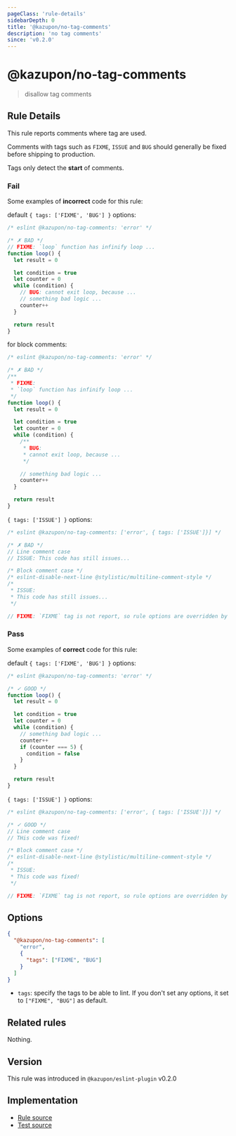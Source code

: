 ```yaml
---
pageClass: 'rule-details'
sidebarDepth: 0
title: '@kazupon/no-tag-comments'
description: 'no tag comments'
since: 'v0.2.0'
---
```


# @kazupon/no-tag-comments

> disallow tag comments

## Rule Details

This rule reports comments where tag are used.

Comments with tags such as `FIXME`, `ISSUE` and `BUG` should generally be fixed before shipping to production.

Tags only detect the **start** of comments.

<!-- eslint-skip -->

### Fail

Some examples of **incorrect** code for this rule:

<eslint-code-block>

default `{ tags: ['FIXME', 'BUG'] }` options:

<!-- eslint-skip -->

```js
/* eslint @kazupon/no-tag-comments: 'error' */

/* ✗ BAD */
// FIXME: `loop` function has infinify loop ...
function loop() {
  let result = 0

  let condition = true
  let counter = 0
  while (condition) {
    // BUG: cannot exit loop, because ...
    // something bad logic ...
    counter++
  }

  return result
}
```

for block comments:

<!-- eslint-skip -->

```js
/* eslint @kazupon/no-tag-comments: 'error' */

/* ✗ BAD */
/**
 * FIXME:
 * `loop` function has infinify loop ...
 */
function loop() {
  let result = 0

  let condition = true
  let counter = 0
  while (condition) {
    /**
     * BUG:
     * cannot exit loop, because ...
     */

    // something bad logic ...
    counter++
  }

  return result
}
```

`{ tags: ['ISSUE'] }` options:

<!-- eslint-skip -->

```js
/* eslint @kazupon/no-tag-comments: ['error', { tags: ['ISSUE']}] */

/* ✗ BAD */
// Line comment case
// ISSUE: This code has still issues...

/* Block comment case */
/* eslint-disable-next-line @stylistic/multiline-comment-style */
/*
 * ISSUE:
 * This code has still issues...
 */

// FIXME: `FIXME` tag is not report, so rule options are overridden by 'ISSUE'
```

</eslint-code-block>

### Pass

Some examples of **correct** code for this rule:

<eslint-code-block>

default `{ tags: ['FIXME', 'BUG'] }` options:

<!-- eslint-skip -->

```js
/* eslint @kazupon/no-tag-comments: 'error' */

/* ✓ GOOD */
function loop() {
  let result = 0

  let condition = true
  let counter = 0
  while (condition) {
    // something bad logic ...
    counter++
    if (counter === 5) {
      condition = false
    }
  }

  return result
}
```

`{ tags: ['ISSUE'] }` options:

<!-- eslint-skip -->

```js
/* eslint @kazupon/no-tag-comments: ['error', { tags: ['ISSUE']}] */

/* ✓ GOOD */
// Line comment case
// THis code was fixed!

/* Block comment case */
/* eslint-disable-next-line @stylistic/multiline-comment-style */
/*
 * ISSUE:
 * This code was fixed!
 */

// FIXME: `FIXME` tag is not report, so rule options are overridden by 'ISSUE'
```

</eslint-code-block>

## Options

```json
{
  "@kazupon/no-tag-comments": [
    "error",
    {
      "tags": ["FIXME", "BUG"]
    }
  ]
}
```

- `tags`: specify the tags to be able to lint. If you don't set any options, it set to `["FIXME", "BUG"]` as default.

## Related rules

Nothing.

## Version

This rule was introduced in `@kazupon/eslint-plugin` v0.2.0

## Implementation

- [Rule source](https://github.com/kazupon/eslint-plugin/blob/main/src/rules/no-tag-comments.ts)
- [Test source](https://github.com/kazupon/eslint-plugin/blob/main/src/rules/no-tag-comments.test.ts)
